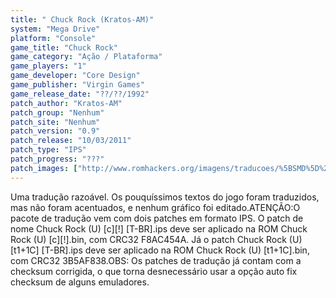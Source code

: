 ```yaml
---
title: " Chuck Rock (Kratos-AM)"
system: "Mega Drive"
platform: "Console"
game_title: "Chuck Rock"
game_category: "Ação / Plataforma"
game_players: "1"
game_developer: "Core Design"
game_publisher: "Virgin Games"
game_release_date: "??/??/1992"
patch_author: "Kratos-AM"
patch_group: "Nenhum"
patch_site: "Nenhum"
patch_version: "0.9"
patch_release: "10/03/2011"
patch_type: "IPS"
patch_progress: "???"
patch_images: ["http://www.romhackers.org/imagens/traducoes/%5BSMD%5D%20Chuck%20Rock%20-%20Kratos-AM%20-%201.png","http://www.romhackers.org/imagens/traducoes/%5BSMD%5D%20Chuck%20Rock%20-%20Kratos-AM%20-%202.png","http://www.romhackers.org/imagens/traducoes/%5BSMD%5D%20Chuck%20Rock%20-%20Kratos-AM%20-%203.png"]
---
```

Uma tradução razoável. Os pouquíssimos textos do jogo foram traduzidos, mas não foram acentuados, e nenhum gráfico foi editado.ATENÇÃO:O pacote de tradução vem com dois patches em formato IPS. O patch de nome Chuck Rock (U) [c][!] [T-BR].ips deve ser aplicado na ROM Chuck Rock (U) [c][!].bin, com CRC32 F8AC454A. Já o patch Chuck Rock (U) [t1+1C] [T-BR].ips deve ser aplicado na ROM Chuck Rock (U) [t1+1C].bin, com CRC32 3B5AF838.OBS: Os patches de tradução já contam com a checksum corrigida, o que torna desnecessário usar a opção auto fix checksum de alguns emuladores.
